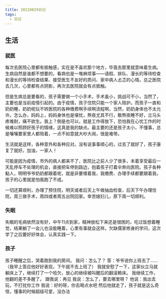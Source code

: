 ```yaml
---
title: 20210829日记
tags:
  - 日记
---
```

## 生活
### 就医
每次去医院心里都有抵触感，实在是不喜欢那个地方，毕竟去那里就意味着生病。生病自然是谁都不想要的，看病也是一堆麻烦事——请假、排队、漫长的等待检查和漫长的等待检查结果、接受医生不友好的质问、家中病人忐忑的心情。总之医院去几次，心里都有点阴影，再次去医院就会有点抵触。

但是生病总是要看的，孩子需要做一个小手术，手术虽小，挑战可不小，当然了，主要也是当前疫情引起的。由于疫情，孩子住院只能一个家人陪护。而孩子一直和奶奶睡，奶奶呢玩不转医院的各种缴费啊手续啊流程啊，当然，奶奶身体也不太允许。怎么办，妈妈上，妈妈身体也是堪忧，熬夜尤其不行，敢熬夜睡不好，立马头疼难耐，痛不欲生。我上？倒是也可以，就是工作得放下，恐怕我在心忧工作的时候难以照顾好孩子的情绪，这真是我的缺点。最主要的还是孩子太小，不懂事，总是嚷嚷要家里人都陪着，一点不如意就大吵大闹，很是难带。

生活就是这样，各种意外和各种应对。没有说事事顺心的，过去了就好了，孩子康复了就好。加油，一家人！

可能是因为疫情，市外的病人都来不了，医院比之前人少了很多，本着享受最后一天乱停车不处理的机会，直接把车停到路边，抱着孩子打着伞奔向医院。孩子各种黏人，明明爷爷奶奶都跟着呢，就是非要缠着我，我缴费、办理手续都要跟着我，孩子的心里就是怕我跑了不成。

一切还算顺利，办理了预住院，明天或者后天上午做抽血检查，后天下午办理住院，周三做手术，周四或者周五出院回家。幸苦媳妇儿，原下周一切顺利。

### 失眠
失眠的毛病依然没有好，中午11点到家，精神放松下来还是很困的，吃过饭想着睡觉，结果躺了一会儿也没能睡着，心里有事就会这样。欠缺儒家修身的学问，这次学了之后要好好体会，认真实践一下。

### 孩子
孩子睡醒之后，哭着跑到我的房间。
我问：怎么了？
答：爷爷说你上班去了……（我早上答应他好好表现，下午就不去上班了）
我就安慰了一下，这家伙立马就躺床上了，继续打了一个哈欠，放心的继续被叫醒后的翻滚赖床。
我继续工作，他翻的差不多醒了。
跟我说：再见
我说：怎么了，要去哪里呀？
他说：我出去玩，不打扰你工作
我说：好的呀，你去喝点水吧
然后他就走了，孩子就是这么奇怪，懂事的时候超级可爱，没办法
